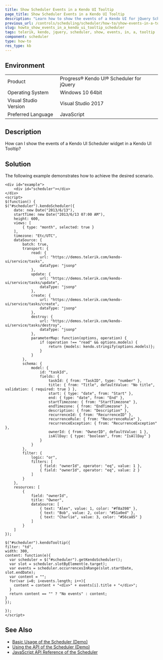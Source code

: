 ```yaml
---
title: Show Scheduler Events in a Kendo UI Tooltip
page_title: Show Scheduler Events in a Kendo UI Tooltip
description: "Learn how to show the events of a Kendo UI for jQuery Scheduler in a Kendo UI Tooltip."
previous_url: /controls/scheduling/scheduler/how-to/show-events-in-a-tooltip, /controls/scheduling/scheduler/how-to/appearance/show-events-in-a-tooltip
slug: howto_show_events_in_a_kendo_ui_tooltip_scheduler
tags: telerik, kendo, jquery, scheduler, show, events, in, a, tooltip 
component: scheduler
type: how-to
res_type: kb
---
```


## Environment

<table>
 <tr>
  <td>Product</td>
  <td>Progress® Kendo UI® Scheduler for jQuery</td>
 </tr>
 <tr>
  <td>Operating System</td>
  <td>Windows 10 64bit</td>
 </tr>
 <tr>
  <td>Visual Studio Version</td>
  <td>Visual Studio 2017</td>
 </tr>
 <tr>
  <td>Preferred Language</td>
  <td>JavaScript</td>
 </tr>
</table>

## Description

How can I show the events of a Kendo UI Scheduler widget in a Kendo UI Tooltip?

## Solution

The following example demonstrates how to achieve the desired scenario.

```dojo
<div id="example">
	<div id="scheduler"></div>
</div>
<script>
$(function() {
$("#scheduler").kendoScheduler({
    date: new Date("2013/6/13"),
    startTime: new Date("2013/6/13 07:00 AM"),
    height: 600,
    views: [
        { type: "month", selected: true }
    ],
    timezone: "Etc/UTC",
    dataSource: {
        batch: true,
        transport: {
            read: {
                url: "https://demos.telerik.com/kendo-ui/service/tasks",
                dataType: "jsonp"
            },
            update: {
                url: "https://demos.telerik.com/kendo-ui/service/tasks/update",
                dataType: "jsonp"
            },
            create: {
                url: "https://demos.telerik.com/kendo-ui/service/tasks/create",
                dataType: "jsonp"
            },
            destroy: {
                url: "https://demos.telerik.com/kendo-ui/service/tasks/destroy",
                dataType: "jsonp"
            },
            parameterMap: function(options, operation) {
                if (operation !== "read" && options.models) {
                    return {models: kendo.stringify(options.models)};
                }
            }
        },
        schema: {
            model: {
                id: "taskId",
                fields: {
                    taskId: { from: "TaskID", type: "number" },
                    title: { from: "Title", defaultValue: "No title", validation: { required: true } },
                    start: { type: "date", from: "Start" },
                    end: { type: "date", from: "End" },
                    startTimezone: { from: "StartTimezone" },
                    endTimezone: { from: "EndTimezone" },
                    description: { from: "Description" },
                    recurrenceId: { from: "RecurrenceID" },
                    recurrenceRule: { from: "RecurrenceRule" },
                    recurrenceException: { from: "RecurrenceException" },
                    ownerId: { from: "OwnerID", defaultValue: 1 },
                    isAllDay: { type: "boolean", from: "IsAllDay" }
                }
            }
        },
        filter: {
            logic: "or",
            filters: [
                { field: "ownerId", operator: "eq", value: 1 },
                { field: "ownerId", operator: "eq", value: 2 }
            ]
        }
    },
    resources: [
        {
            field: "ownerId",
            title: "Owner",
            dataSource: [
                { text: "Alex", value: 1, color: "#f8a398" },
                { text: "Bob", value: 2, color: "#51a0ed" },
                { text: "Charlie", value: 3, color: "#56ca85" }
            ]
        }
    ]
});

$("#scheduler").kendoTooltip({
filter: "td",
width: 300,
content: function(e){
  var scheduler = $("#scheduler").getKendoScheduler();
  var slot = scheduler.slotByElement(e.target);
  var events = scheduler.occurrencesInRange(slot.startDate, slot.endDate);
  var content = "";
  for(var i=0; i<events.length; i++){
    content = content + "<div>" + events[i].title + "</div>";
  }
  return content == "" ? "No events" : content;
}
});

});
</script>
```

## See Also

* [Basic Usage of the Scheduler (Demo)](https://demos.telerik.com/kendo-ui/scheduler/index)
* [Using the API of the Scheduler (Demo)](https://demos.telerik.com/kendo-ui/scheduler/api)
* [JavaScript API Reference of the Scheduler](/api/javascript/ui/scheduler)
